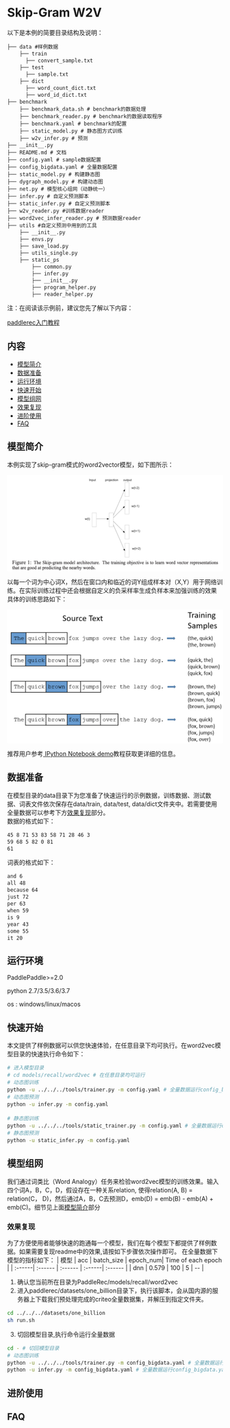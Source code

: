 # Skip-Gram W2V

以下是本例的简要目录结构及说明： 

```
├── data #样例数据
    ├── train
      ├── convert_sample.txt
    ├── test
      ├── sample.txt
    ├── dict
      ├── word_count_dict.txt
      ├── word_id_dict.txt
├── benchmark 
    ├── benchmark_data.sh # benchmark的数据处理
    ├── benchmark_reader.py # benchmark的数据读取程序
    ├── benchmark.yaml # benchmark的配置
    ├── static_model.py # 静态图方式训练
    ├── w2v_infer.py # 预测
├── __init__.py
├── README.md # 文档
├── config.yaml # sample数据配置
├── config_bigdata.yaml # 全量数据配置
├── static_model.py # 构建静态图
├── dygraph_model.py # 构建动态图
├── net.py # 模型核心组网（动静统一）
├── infer.py # 自定义预测脚本
├── static_infer.py # 自定义预测脚本
├── w2v_reader.py #训练数据reader
├── word2vec_infer_reader.py # 预测数据reader
├── utils #自定义预测中用到的工具
    ├── __init__.py
    ├── envs.py
    ├── save_load.py
    ├── utils_single.py
    ├── static_ps
        ├── common.py
        ├── infer.py
        ├── __init__.py
        ├── program_helper.py
        ├── reader_helper.py
```

注：在阅读该示例前，建议您先了解以下内容：

[paddlerec入门教程](https://github.com/PaddlePaddle/PaddleRec/blob/master/README.md)

## 内容

- [模型简介](#模型简介)
- [数据准备](#数据准备)
- [运行环境](#运行环境)
- [快速开始](#快速开始)
- [模型组网](#模型组网)
- [效果复现](#效果复现)
- [进阶使用](#进阶使用)
- [FAQ](#FAQ)

## 模型简介
本例实现了skip-gram模式的word2vector模型，如下图所示：
<p align="center">
<img align="center" src="../../../doc/imgs/word2vec.png">
<p>
以每一个词为中心词X，然后在窗口内和临近的词Y组成样本对（X,Y）用于网络训练。在实际训练过程中还会根据自定义的负采样率生成负样本来加强训练的效果  
具体的训练思路如下：  
<p align="center">
<img align="center" src="../../../doc/imgs/w2v_train.png">
<p>

推荐用户参考[ IPython Notebook demo](https://aistudio.baidu.com/aistudio/projectDetail/124377)教程获取更详细的信息。

## 数据准备
在模型目录的data目录下为您准备了快速运行的示例数据，训练数据、测试数据、词表文件依次保存在data/train, data/test, data/dict文件夹中。若需要使用全量数据可以参考下方[效果复现](#效果复现)部分。  
数据的格式如下：  
```
45 8 71 53 83 58 71 28 46 3
59 68 5 82 0 81
61
```
词表的格式如下：  
```
and 6
all 48
because 64
just 72
per 63
when 59
is 9
year 43
some 55
it 20
```

## 运行环境
PaddlePaddle>=2.0

python 2.7/3.5/3.6/3.7

os : windows/linux/macos 

## 快速开始
本文提供了样例数据可以供您快速体验，在任意目录下均可执行。在word2vec模型目录的快速执行命令如下： 
```bash
# 进入模型目录
# cd models/recall/word2vec # 在任意目录均可运行
# 动态图训练
python -u ../../../tools/trainer.py -m config.yaml # 全量数据运行config_bigdata.yaml 
# 动态图预测
python -u infer.py -m config.yaml 

# 静态图训练
python -u ../../../tools/static_trainer.py -m config.yaml # 全量数据运行config_bigdata.yaml 
# 静态图预测
python -u static_infer.py -m config.yaml 
``` 
## 模型组网
我们通过词类比（Word Analogy）任务来检验word2vec模型的训练效果。输入四个词A，B，C，D，假设存在一种关系relation, 使得relation(A, B) = relation(C， D)，然后通过A，B，C去预测D，emb(D) = emb(B) - emb(A) + emb(C)。细节见上面[模型简介](#模型简介)部分

### 效果复现
为了方便使用者能够快速的跑通每一个模型，我们在每个模型下都提供了样例数据。如果需要复现readme中的效果,请按如下步骤依次操作即可。 
在全量数据下模型的指标如下：
| 模型 | acc | batch_size | epoch_num| Time of each epoch |
| :------| :------ | :------ | :------| :------ | 
| dnn | 0.579 | 100 | 5 | -- |

1. 确认您当前所在目录为PaddleRec/models/recall/word2vec 
2. 进入paddlerec/datasets/one_billion目录下，执行该脚本，会从国内源的服务器上下载我们预处理完成的criteo全量数据集，并解压到指定文件夹。
``` bash
cd ../../../datasets/one_billion
sh run.sh
``` 
3. 切回模型目录,执行命令运行全量数据
```bash
cd - # 切回模型目录
# 动态图训练
python -u ../../../tools/trainer.py -m config_bigdata.yaml # 全量数据运行config_bigdata.yaml 
python -u infer.py -m config_bigdata.yaml # 全量数据运行config_bigdata.yaml 
```

## 进阶使用
  
## FAQ
